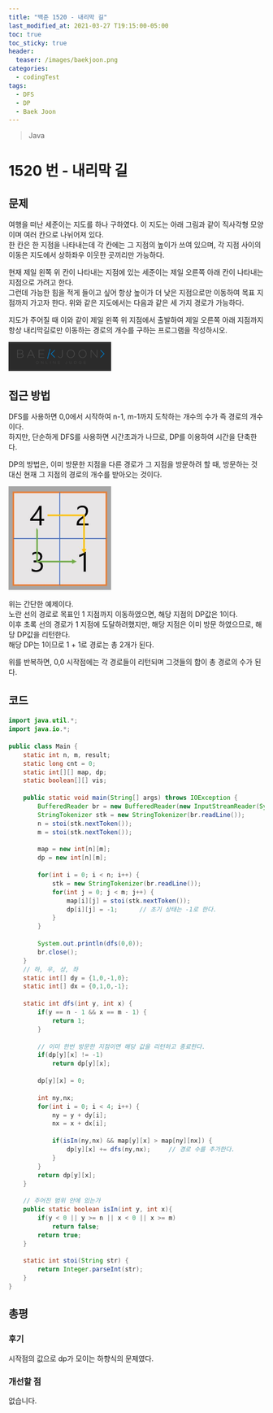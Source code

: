 ```yaml
---
title: "백준 1520 - 내리막 길"
last_modified_at: 2021-03-27 T19:15:00-05:00
toc: true
toc_sticky: true
header:
  teaser: /images/baekjoon.png
categories: 
  - codingTest
tags:
  - DFS
  - DP
  - Baek Joon
---
```


> Java

1520 번 - 내리막 길
=============
 
## 문제

여행을 떠난 세준이는 지도를 하나 구하였다. 이 지도는 아래 그림과 같이 직사각형 모양이며 여러 칸으로 나뉘어져 있다.  
한 칸은 한 지점을 나타내는데 각 칸에는 그 지점의 높이가 쓰여 있으며, 각 지점 사이의 이동은 지도에서 상하좌우 이웃한 곳끼리만 가능하다.

현재 제일 왼쪽 위 칸이 나타내는 지점에 있는 세준이는 제일 오른쪽 아래 칸이 나타내는 지점으로 가려고 한다.  
그런데 가능한 힘을 적게 들이고 싶어 항상 높이가 더 낮은 지점으로만 이동하여 목표 지점까지 가고자 한다. 위와 같은 지도에서는 다음과 같은 세 가지 경로가 가능하다.

지도가 주어질 때 이와 같이 제일 왼쪽 위 지점에서 출발하여 제일 오른쪽 아래 지점까지 항상 내리막길로만 이동하는 경로의 개수를 구하는 프로그램을 작성하시오.

[<img src="/images/baekjoon.png" width="40%" height="40%">](https://www.acmicpc.net/problem/1520)  

## 접근 방법
DFS를 사용하면 0,0에서 시작하여 n-1, m-1까지 도착하는 개수의 수가 즉 경로의 개수이다.  
하지만, 단순하게 DFS를 사용하면 시간초과가 나므로, DP를 이용하여 시간을 단축한다.  

DP의 방법은, 이미 방문한 지점을 다른 경로가 그 지점을 방문하려 할 때, 방문하는 것 대신 현재 그 지점의 경로의 개수를 받아오는 것이다.  

<img src="/images/codingTest/bj/1520.JPG" width="40%" height="40%">  

위는 간단한 예제이다.  
노란 선의 경로로 목표인 1 지점까지 이동하였으면, 해당 지점의 DP값은 1이다.  
이후 초록 선의 경로가 1 지점에 도달하려했지만, 해당 지점은 이미 방문 하였으므로, 해당 DP값을 리턴한다.    
해당 DP는 1이므로 1 + 1로 경로는 총 2개가 된다.  

위를 반복하면, 0,0 시작점에는 각 경로들이 리턴되며 그것들의 합이 총 경로의 수가 된다.  

## 코드
```java
import java.util.*;
import java.io.*;

public class Main {
	static int n, m, result;
	static long cnt = 0;
	static int[][] map, dp;
	static boolean[][] vis;

	public static void main(String[] args) throws IOException {
		BufferedReader br = new BufferedReader(new InputStreamReader(System.in));
    	StringTokenizer stk = new StringTokenizer(br.readLine());
    	n = stoi(stk.nextToken());
    	m = stoi(stk.nextToken());
    	
    	map = new int[n][m];
    	dp = new int[n][m];
    	
    	for(int i = 0; i < n; i++) {
    		stk = new StringTokenizer(br.readLine());
    		for(int j = 0; j < m; j++) {
    			map[i][j] = stoi(stk.nextToken());
    			dp[i][j] = -1;		// 초기 상태는 -1로 한다.
    		}
    	}

    	System.out.println(dfs(0,0));
    	br.close();
	}
	// 하, 우, 상, 좌
	static int[] dy = {1,0,-1,0};
	static int[] dx = {0,1,0,-1};
	
	static int dfs(int y, int x) {
		if(y == n - 1 && x == m - 1) {
			return 1;
		}
		
		// 이미 한번 방문한 지점이면 해당 값을 리턴하고 종료한다.
		if(dp[y][x] != -1)
			return dp[y][x];
		
		dp[y][x] = 0;
		
		int ny,nx;
		for(int i = 0; i < 4; i++) {
			ny = y + dy[i];
			nx = x + dx[i];
			
			if(isIn(ny,nx) && map[y][x] > map[ny][nx]) {
				dp[y][x] += dfs(ny,nx);		// 경로 수를 추가한다.
			}
		}
		return dp[y][x];
	}
	
    // 주어진 범위 안에 있는가
    public static boolean isIn(int y, int x){
        if(y < 0 || y >= n || x < 0 || x >= m)
            return false;
        return true;
    }
	
	static int stoi(String str) {
    	return Integer.parseInt(str);
    }
}
```

## 총평
### 후기
시작점의 값으로 dp가 모이는 하향식의 문제였다.  

### 개선할 점
없습니다.

<!-- ★
<img src="/images/codingTest/bj/문제번호.PNG" width="40%" height="40%">  

-->